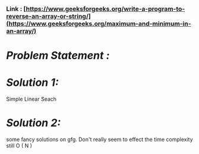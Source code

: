 ### Link : [https://www.geeksforgeeks.org/write-a-program-to-reverse-an-array-or-string/](https://www.geeksforgeeks.org/maximum-and-minimum-in-an-array/)

# *Problem Statement :*

# *Solution  1:*

Simple Linear Seach

# *Solution  2:*

some fancy solutions on gfg. Don't really seem to effect the time complexity still O ( N )